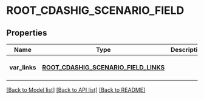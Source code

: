 # ROOT_CDASHIG_SCENARIO_FIELD

## Properties
Name | Type | Description | Notes
------------ | ------------- | ------------- | -------------
**var_links** | [**ROOT_CDASHIG_SCENARIO_FIELD_LINKS**](RootCdashigScenarioFieldLinks.md) |  | [optional] [default to null]

[[Back to Model list]](../README.md#documentation-for-models) [[Back to API list]](../README.md#documentation-for-api-endpoints) [[Back to README]](../README.md)


